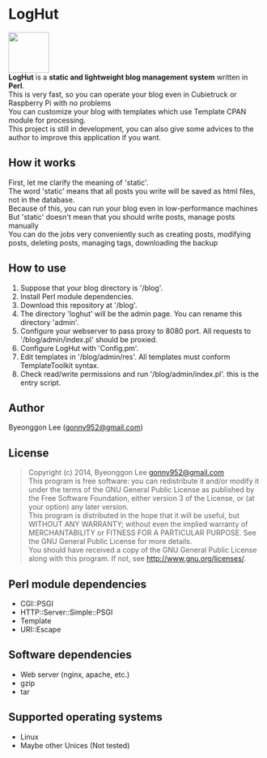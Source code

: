 LogHut
==
<img src="http://gonapps.io/blog/admin/res/loghut.svg" style="width:5rem;height:5rem"/><br/>
**LogHut** is a **static and lightweight blog management system** written in **Perl**.<br/>
This is very fast, so you can operate your blog even in Cubietruck or Raspberry Pi with no problems<br>
You can customize your blog with templates which use Template CPAN module for processing.<br/>
This project is still in development, you can also give some advices to the author to improve this application if you want.<br/>


How it works
--
First, let me clarify the meaning of 'static'.<br/>
The word 'static' means that all posts you write will be saved as html files, not in the database.<br/>
Because of this, you can run your blog even in low-performance machines<br/>
But 'static' doesn't mean that you should write posts, manage posts manually<br/>
You can do the jobs very conveniently such as creating posts, modifying posts, deleting posts, managing tags, downloading the backup<br/>

How to use
--
1. Suppose that your blog directory is '/blog'.
2. Install Perl module dependencies.
3. Download this repository at '/blog'.
4. The directory 'loghut' will be the admin page. You can rename this directory 'admin'.
5. Configure your webserver to pass proxy to 8080 port. All requests to '/blog/admin/index.pl' should be proxied.
6. Configure LogHut with 'Config.pm'.
7. Edit templates in '/blog/admin/res'. All templates must conform TemplateToolkit syntax.
8. Check read/write permissions and run '/blog/admin/index.pl'. this is the entry script.


Author
---
Byeonggon Lee (gonny952@gmail.com)


License
---
>Copyright (c) 2014, Byeonggon Lee <gonny952@gmail.com>
><br/>
>This program is free software: you can redistribute it and/or modify
>it under the terms of the GNU General Public License as published by
>the Free Software Foundation, either version 3 of the License, or
>(at your option) any later version.
><br/>
>This program is distributed in the hope that it will be useful,
>but WITHOUT ANY WARRANTY; without even the implied warranty of
>MERCHANTABILITY or FITNESS FOR A PARTICULAR PURPOSE.  See the
>GNU General Public License for more details.
><br/>
>You should have received a copy of the GNU General Public License
>along with this program.  If not, see <http://www.gnu.org/licenses/>.


Perl module dependencies
---
* CGI::PSGI
* HTTP::Server::Simple::PSGI
* Template
* URI::Escape

Software dependencies
---
* Web server (nginx, apache, etc.)
* gzip
* tar

Supported operating systems
---
* Linux
* Maybe other Unices (Not tested)
